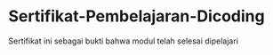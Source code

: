 # Sertifikat-Pembelajaran-Dicoding
Sertifikat ini sebagai bukti bahwa modul telah selesai dipelajari
